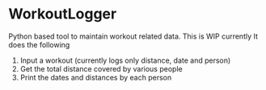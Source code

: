 # WorkoutLogger
Python based tool to maintain workout related data. This is WIP currently
It does the following
1. Input a workout (currently logs only distance, date and person)
2. Get the total distance covered by various people
3. Print the dates and distances by each person

